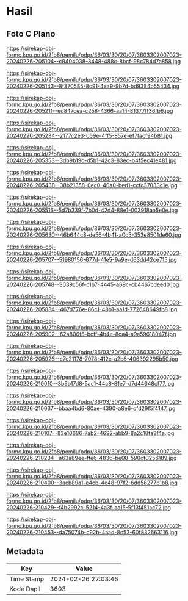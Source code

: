 # Hasil

## Foto C Plano

https://sirekap-obj-formc.kpu.go.id/2fb8/pemilu/pdpr/36/03/30/20/07/3603302007023-20240226-205104--c9404038-3448-488c-8bcf-98c784d7a858.jpg

https://sirekap-obj-formc.kpu.go.id/2fb8/pemilu/pdpr/36/03/30/20/07/3603302007023-20240226-205143--8f370585-8c91-4ea9-9b7d-bd9384b55434.jpg

https://sirekap-obj-formc.kpu.go.id/2fb8/pemilu/pdpr/36/03/30/20/07/3603302007023-20240226-205211--ed847cea-c258-4366-aa14-81377ff36fb6.jpg

https://sirekap-obj-formc.kpu.go.id/2fb8/pemilu/pdpr/36/03/30/20/07/3603302007023-20240226-205234--2177c2e3-059e-4ff5-857e-ef7facf94b81.jpg

https://sirekap-obj-formc.kpu.go.id/2fb8/pemilu/pdpr/36/03/30/20/07/3603302007023-20240226-205353--3db9b19c-d5b1-42c3-83ec-b4f5ec41e481.jpg

https://sirekap-obj-formc.kpu.go.id/2fb8/pemilu/pdpr/36/03/30/20/07/3603302007023-20240226-205438--38b21358-0ec0-40a0-bed1-ccfc37033c1e.jpg

https://sirekap-obj-formc.kpu.go.id/2fb8/pemilu/pdpr/36/03/30/20/07/3603302007023-20240226-205516--5d7b339f-7b0d-42d4-88e1-003918aa5e0e.jpg

https://sirekap-obj-formc.kpu.go.id/2fb8/pemilu/pdpr/36/03/30/20/07/3603302007023-20240226-205630--46b644c8-de56-4b41-a0c5-353e8501de60.jpg

https://sirekap-obj-formc.kpu.go.id/2fb8/pemilu/pdpr/36/03/30/20/07/3603302007023-20240226-205707--51980156-677d-41e5-9a9e-d63dd42ce715.jpg

https://sirekap-obj-formc.kpu.go.id/2fb8/pemilu/pdpr/36/03/30/20/07/3603302007023-20240226-205748--3039c56f-c1b7-4445-a69c-cb4467cdeed0.jpg

https://sirekap-obj-formc.kpu.go.id/2fb8/pemilu/pdpr/36/03/30/20/07/3603302007023-20240226-205834--467d776e-86c1-48b1-aa1d-772648649fb8.jpg

https://sirekap-obj-formc.kpu.go.id/2fb8/pemilu/pdpr/36/03/30/20/07/3603302007023-20240226-205902--62a806f6-bcff-4b4e-8ca4-a9a59618047f.jpg

https://sirekap-obj-formc.kpu.go.id/2fb8/pemilu/pdpr/36/03/30/20/07/3603302007023-20240226-205926--c7e21178-7078-412e-a2b5-406392295b50.jpg

https://sirekap-obj-formc.kpu.go.id/2fb8/pemilu/pdpr/36/03/30/20/07/3603302007023-20240226-210010--3b6b17d8-5ac1-44c8-81e7-d7d44648cf77.jpg

https://sirekap-obj-formc.kpu.go.id/2fb8/pemilu/pdpr/36/03/30/20/07/3603302007023-20240226-210037--bbaa4bd6-80ae-4390-a8e6-cfd29f5f4147.jpg

https://sirekap-obj-formc.kpu.go.id/2fb8/pemilu/pdpr/36/03/30/20/07/3603302007023-20240226-210107--83e10686-7ab2-4692-abb9-8a2c18fa8f4a.jpg

https://sirekap-obj-formc.kpu.go.id/2fb8/pemilu/pdpr/36/03/30/20/07/3603302007023-20240226-210234--a63a89ee-ffe6-4836-be08-590cf0256189.jpg

https://sirekap-obj-formc.kpu.go.id/2fb8/pemilu/pdpr/36/03/30/20/07/3603302007023-20240226-210400--3acb89a1-e4cb-4e48-97f2-6dd58277b1b8.jpg

https://sirekap-obj-formc.kpu.go.id/2fb8/pemilu/pdpr/36/03/30/20/07/3603302007023-20240226-210429--f4b2992c-5214-4a3f-aa15-5f13f451ac72.jpg

https://sirekap-obj-formc.kpu.go.id/2fb8/pemilu/pdpr/36/03/30/20/07/3603302007023-20240226-210453--da75074b-c92b-4aad-8c53-60f832663116.jpg


## Metadata

| Key        | Value               |
| ---------- | ------------------- |
| Time Stamp | 2024-02-26 22:03:46 |
| Kode Dapil | 3603                |



